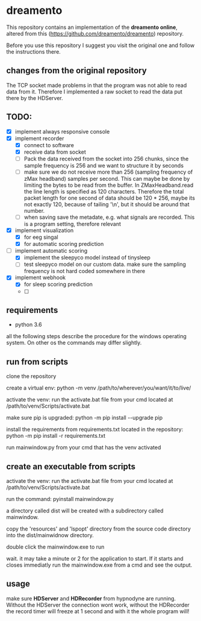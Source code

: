# dreamento

This repository contains an implementation of the **dreamento online**, altered from this (https://github.com/dreamento/dreamento) repository.

Before you use this repository I suggest you visit the original one and follow the instructions there.

## changes from the original repository
The TCP socket made problems in that the program was not able to read data from it. Therefore I implemented a raw socket to read the data put there by the HDServer.

## TODO:
- [X] implement always responsive console
- [X] implement recorder
  - [X] connect to software 
  - [X] receive data from socket
  - [ ] Pack the data received from the socket into 256 chunks, since the sample frequency is 256 and we want to structure it by seconds
  - [ ] make sure we do not receive more than 256 (sampling frequency of zMax headband) samples per second. This can maybe be done by limiting the bytes to be read from the buffer. In ZMaxHeadband.read the line length is specified as 120 characters. Therefore the total packet length for one second of data should be 120 * 256, maybe its not exactly 120, because of tailing '\n', but it should be around that number.
  - [ ] when saving save the metadate, e.g. what signals are recorded. This is a program setting, therefore relevant
- [X] implement visualization
  - [X] for eeg singal
  - [X] for automatic scoring prediction  
- [ ] implement automatic scoring
  - [X] implement the sleepyco model instead of tinysleep
  - [ ] test sleepyco model on our custom data. make sure the sampling frequency is not hard coded somewhere in there
- [X] implement webhook
  - [X] for sleep scoring prediction
  - [ ] 
## requirements
- python 3.6

all the following steps describe the procedure for the windows operating system. On other os the commands may differ slightly.

## run from scripts
clone the repository

create a virtual env:
  python -m venv /path/to/wherever/you/want/it/to/live/

activate the venv:
  run the activate.bat file from your cmd located at /path/to/venv/Scripts/activate.bat
  
make sure pip is upgraded:
  python -m pip install --upgrade pip

install the requirements from requirements.txt located in the repository:
  python -m pip install -r requirements.txt

run mainwindow.py from your cmd that has the venv activated

## create an executable from scripts
activate the venv:
    run the activate.bat file from your cmd located at /path/to/venv/Scripts/activate.bat

run the command:
  pyinstall mainwindow.py

a directory called dist will be created with a subdirectory called mainwindow. 

copy the 'resources' and 'lspopt' directory from the source code directory into the dist/mainwidnow directory. 

double click the mainwindow.exe to run
  
wait. it may take a minute or 2 for the application to start.
If it starts and closes immediatly run the mainwindow.exe from a cmd and see the output. 

## usage
make sure **HDServer** and **HDRecorder** from hypnodyne are running. 
Without the HDServer the connection wont work, without the HDRecorder the record timer will freeze at 1 second and with it the whole program will!
